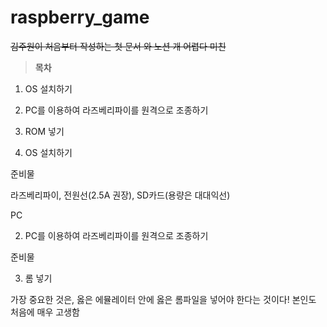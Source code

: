 # raspberry_game

~~김주원이 처음부터 작성하는 첫 문서 와 노션 개 어렵다 미친~~

> **목차**
1. OS 설치하기
2. PC를 이용하여 라즈베리파이를 원격으로 조종하기
3. ROM 넣기

1. OS 설치하기

준비물

라즈베리파이, 전원선(2.5A 권장), SD카드(용량은 대대익선)

PC

2. PC를 이용하여 라즈베리파이를 원격으로 조종하기

준비물

3. 롬 넣기

가장 중요한 것은, 옳은 에뮬레이터 안에 옳은 롬파일을 넣어야 한다는 것이다!  본인도 처음에 매우 고생함